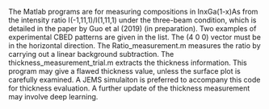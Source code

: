 The Matlab programs are for measuring compositions in InxGa(1-x)As from the intensity ratio I(-1,11,1)/I(1,11,1) under the three-beam condition,
which is detailed in the paper by Guo et al (2019) (in preparation). Two examples of experimental CBED patterns are given in the list.
The (4 0 0) vector must be in the horizontal direction. The Ratio_measurement.m measures the ratio by carrying out a linear background subtraction.
The thickness_measurement_trial.m extracts the thickness information. This program may give a flawed thickness value, unless the surface plot is 
carefully examined. A JEMS simulaiton is preferred to accompany this code for thickness evaluation. A further update of the thickness measurement may involve deep learning.

